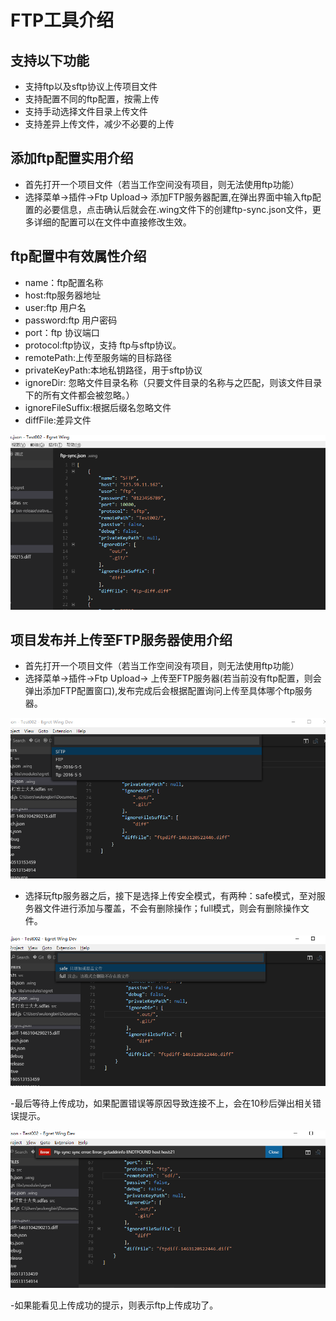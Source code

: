 # FTP工具介绍

## 支持以下功能

- 支持ftp以及sftp协议上传项目文件
- 支持配置不同的ftp配置，按需上传
- 支持手动选择文件目录上传文件
- 支持差异上传文件，减少不必要的上传

## 添加ftp配置实用介绍
- 首先打开一个项目文件（若当工作空间没有项目，则无法使用ftp功能）
- 选择菜单->插件->Ftp Upload-> 添加FTP服务器配置,在弹出界面中输入ftp配置的必要信息，点击确认后就会在.wing文件下的创建ftp-sync.json文件，更多详细的配置可以在文件中直接修改生效。

## ftp配置中有效属性介绍
- name：ftp配置名称
- host:ftp服务器地址
- user:ftp 用户名
- password:ftp 用户密码
- port：ftp 协议端口
- protocol:ftp协议，支持 ftp与sftp协议。
- remotePath:上传至服务端的目标路径
- privateKeyPath:本地私钥路径，用于sftp协议
- ignoreDir: 忽略文件目录名称（只要文件目录的名称与之匹配，则该文件目录下的所有文件都会被忽略。）  
- ignoreFileSuffix:根据后缀名忽略文件
- diffFile:差异文件

![RES](573af4008ce7f.png)


## 项目发布并上传至FTP服务器使用介绍

- 首先打开一个项目文件（若当工作空间没有项目，则无法使用ftp功能）
- 选择菜单->插件->Ftp Upload-> 上传至FTP服务器(若当前没有ftp配置，则会弹出添加FTP配置窗口),发布完成后会根据配置询问上传至具体哪个ftp服务器。

![RES](573af40074c18.png)

- 选择玩ftp服务器之后，接下是选择上传安全模式，有两种：safe模式，至对服务器文件进行添加与覆盖，不会有删除操作；full模式，则会有删除操作文件。

![RES](573af400a9cb8.png)

-最后等待上传成功，如果配置错误等原因导致连接不上，会在10秒后弹出相关错误提示。

![RES](573af40099777.png)

-如果能看见上传成功的提示，则表示ftp上传成功了。